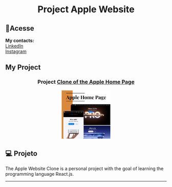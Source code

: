 
<h1 align="center">Project Apple Website</h1>

 ## 📲Acesse
 
 <strong>My contacts:</strong>
<br>
 [LinkedIn](https://linkedin.com/in/marianabelo26/)
 <br>
 [Instagram](https://instagram.com/mariana_.belo)
 
<h2>My Project</h2>

<h3 align="center">Project <a href='#' target='_blank'>Clone of the Apple Home Page</a></h3>
<p align="center">
  <img alt="projeto Dev Links" src="apple.png" width="30%">
</p>

## 💻 Projeto

The Apple Website Clone is a personal project with the goal of learning the programming language React.js.
<hr>
